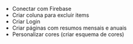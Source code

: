 - Conectar com Firebase
- Criar coluna para excluir items
- Criar Login
- Criar páginas com resumos mensais e anuais
- Personalizar cores (criar esquema de cores)